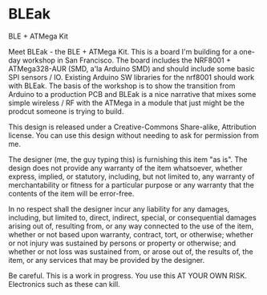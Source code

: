 BLEak
=====

BLE + ATMega Kit

Meet BLEak - the BLE + ATMega Kit.  This is a board I'm building for a one-day workshop in San Francisco.  The board includes the NRF8001 + ATMega328-AUR (SMD, a'la Arduino SMD) and should include some basic SPI sensors / IO.  Existing Arduino SW libraries for the nrf8001 should work with BLEak.  The basis of the workshop is to show the transition from Arduino to a production PCB and BLEak is a nice narrative that mixes some simple wireless / RF with the ATMega in a module that just might be the prodcut someone is trying to build.  

This design is released under a Creative-Commons Share-alike, Attribution license.  You can use this design without needing to ask for permission from me.

The designer (me, the guy typing this) is furnishing this item "as is". The design does not provide any warranty of the item whatsoever, whether express, implied, or statutory, including, but not limited to, any warranty of merchantability or fitness for a particular purpose or any warranty that the contents of the item will be error-free.

In no respect shall the designer incur any liability for any damages, including, but limited to, direct, indirect, special, or consequential damages arising out of, resulting from, or any way connected to the use of the item, whether or not based upon warranty, contract, tort, or otherwise; whether or not injury was sustained by persons or property or otherwise; and whether or not loss was sustained from, or arose out of, the results of, the item, or any services that may be provided by the designer.

Be careful.  This is a work in progress.  You use this AT YOUR OWN RISK.  Electronics such as these can kill.  

